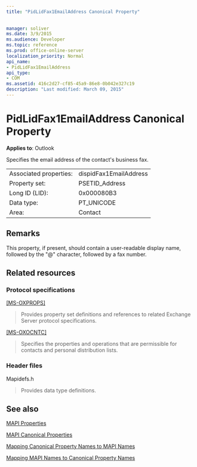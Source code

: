 ```yaml
---
title: "PidLidFax1EmailAddress Canonical Property"
 
 
manager: soliver
ms.date: 3/9/2015
ms.audience: Developer
ms.topic: reference
ms.prod: office-online-server
localization_priority: Normal
api_name:
- PidLidFax1EmailAddress
api_type:
- COM
ms.assetid: 416c2d27-cf85-45a9-86e8-0b042e327c19
description: "Last modified: March 09, 2015"
---
```


# PidLidFax1EmailAddress Canonical Property

  
  
**Applies to**: Outlook 
  
Specifies the email address of the contact's business fax.
  
|||
|:-----|:-----|
|Associated properties:  <br/> |dispidFax1EmailAddress  <br/> |
|Property set:  <br/> |PSETID_Address  <br/> |
|Long ID (LID):  <br/> |0x000080B3  <br/> |
|Data type:  <br/> |PT_UNICODE  <br/> |
|Area:  <br/> |Contact  <br/> |
   
## Remarks

This property, if present, should contain a user-readable display name, followed by the "@" character, followed by a fax number.
  
## Related resources

### Protocol specifications

[[MS-OXPROPS]](http://msdn.microsoft.com/library/f6ab1613-aefe-447d-a49c-18217230b148%28Office.15%29.aspx)
  
> Provides property set definitions and references to related Exchange Server protocol specifications.
    
[[MS-OXOCNTC]](http://msdn.microsoft.com/library/9b636532-9150-4836-9635-9c9b756c9ccf%28Office.15%29.aspx)
  
> Specifies the properties and operations that are permissible for contacts and personal distribution lists.
    
### Header files

Mapidefs.h
  
> Provides data type definitions.
    
## See also



[MAPI Properties](mapi-properties.md)
  
[MAPI Canonical Properties](mapi-canonical-properties.md)
  
[Mapping Canonical Property Names to MAPI Names](mapping-canonical-property-names-to-mapi-names.md)
  
[Mapping MAPI Names to Canonical Property Names](mapping-mapi-names-to-canonical-property-names.md)

